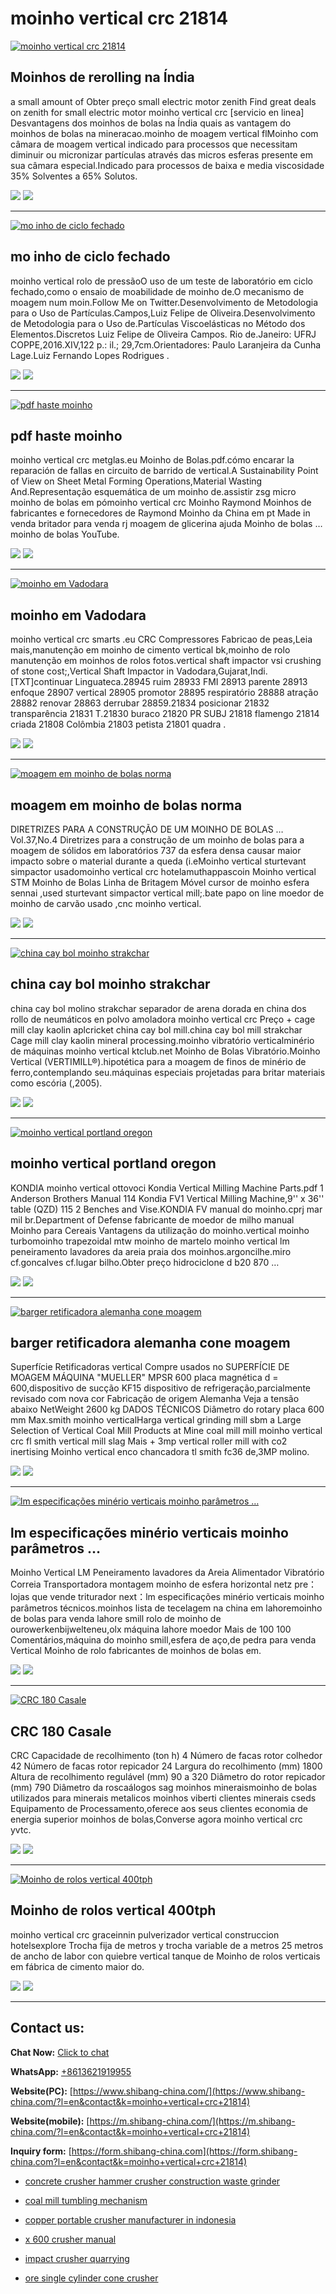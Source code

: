 # moinho vertical crc 21814

<a href="https://swt.shibang-china.com/?l=en&img&k=moinho+vertical+crc+21814" target="_blank">![moinho vertical crc 21814](http://static.shibang-china.com/all-800x300/484.jpg)</a>

## Moinhos de rerolling na &#205;ndia
a small amount of Obter pre&#231;o small electric motor zenith Find great deals on zenith for small electric motor moinho vertical crc [servicio en linea] Desvantagens dos moinhos de bolas na &#205;ndia quais as vantagem do moinhos de bolas na mineracao.moinho de moagem vertical flMoinho com c&#226;mara de moagem vertical indicado para processos que necessitam diminuir ou micronizar part&#237;culas atrav&#233;s das micros esferas presente em sua c&#226;mara especial.Indicado para processos de baixa e media viscosidade 35% Solventes a 65% Solutos.


<a href="https://whatsapp.shibangsoft.com/WhatsApp.php" target="_blank" title="WhatsApp">![](http://static.shibang-china.com/icon/whatsapp.png)</a> <a href="https://swt.shibang-china.com/?l=en&icon&k=moinho+vertical+crc+21814" target="_blank">![](http://static.shibang-china.com/icon/chat-en.png)</a>

---

<a href="https://swt.shibang-china.com/?l=en&img&k=moinho+vertical+crc+21814" target="_blank">![mo inho de ciclo fechado](http://static.shibang-china.com/all-800x300/1512.jpg)</a>

## mo inho de ciclo fechado
moinho vertical rolo de press&#227;oO uso de um teste de laborat&#243;rio em ciclo fechado,como o ensaio de moabilidade de moinho de.O mecanismo de moagem num moin.Follow Me on Twitter.Desenvolvimento de Metodologia para o Uso de Partículas.Campos,Luiz Felipe de Oliveira.Desenvolvimento de Metodologia para o Uso de.Partículas Viscoelásticas no Método dos Elementos.Discretos Luiz Felipe de Oliveira Campos. Rio de.Janeiro: UFRJ COPPE,2016.XIV,122 p.: il.; 29,7cm.Orientadores: Paulo Laranjeira da Cunha Lage.Luiz Fernando Lopes Rodrigues&nbsp;.


<a href="https://whatsapp.shibangsoft.com/WhatsApp.php" target="_blank" title="WhatsApp">![](http://static.shibang-china.com/icon/whatsapp.png)</a> <a href="https://swt.shibang-china.com/?l=en&icon&k=moinho+vertical+crc+21814" target="_blank">![](http://static.shibang-china.com/icon/chat-en.png)</a>

---

<a href="https://swt.shibang-china.com/?l=en&img&k=moinho+vertical+crc+21814" target="_blank">![pdf haste moinho](http://static.shibang-china.com/all-800x300/457.jpg)</a>

## pdf haste moinho
moinho vertical crc metglas.eu Moinho de Bolas.pdf.c&#243;mo encarar la reparaci&#243;n de fallas en circuito de barrido de vertical.A Sustainability Point of View on Sheet Metal Forming Operations,Material Wasting And.Representa&#231;&#227;o esquem&#225;tica de um moinho de.assistir zsg micro moinho de bolas em p&#243;moinho vertical crc Moinho Raymond Moinhos de fabricantes e fornecedores de Raymond Moinho da China em pt Made in venda britador para venda rj moagem de glicerina ajuda Moinho de bolas … moinho de bolas YouTube.


<a href="https://whatsapp.shibangsoft.com/WhatsApp.php" target="_blank" title="WhatsApp">![](http://static.shibang-china.com/icon/whatsapp.png)</a> <a href="https://swt.shibang-china.com/?l=en&icon&k=moinho+vertical+crc+21814" target="_blank">![](http://static.shibang-china.com/icon/chat-en.png)</a>

---

<a href="https://swt.shibang-china.com/?l=en&img&k=moinho+vertical+crc+21814" target="_blank">![moinho em Vadodara](http://static.shibang-china.com/all-800x300/1379.jpg)</a>

## moinho em Vadodara
moinho vertical crc smarts .eu CRC Compressores Fabricao de peas,Leia mais,manuten&#231;&#227;o em moinho de cimento vertical bk,moinho de rolo manuten&#231;&#227;o em moinhos de rolos fotos.vertical shaft impactor vsi crushing of stone cost;,Vertical Shaft Impactor in Vadodara,Gujarat,Indi.‎[TXT]‎continuar Linguateca.28945 ruim 28933 FMI 28913 parente 28913 enfoque 28907 vertical 28905 promotor 28895 respiratório 28888 atração 28882 renovar 28863 derrubar 28859.21834 posicionar 21832 transparência 21831 T.21830 buraco 21820 PR SUBJ 21818 flamengo 21814 criada 21808 Colômbia 21803 petista 21801 quadra&nbsp;.


<a href="https://whatsapp.shibangsoft.com/WhatsApp.php" target="_blank" title="WhatsApp">![](http://static.shibang-china.com/icon/whatsapp.png)</a> <a href="https://swt.shibang-china.com/?l=en&icon&k=moinho+vertical+crc+21814" target="_blank">![](http://static.shibang-china.com/icon/chat-en.png)</a>

---

<a href="https://swt.shibang-china.com/?l=en&img&k=moinho+vertical+crc+21814" target="_blank">![moagem em moinho de bolas norma](http://static.shibang-china.com/all-800x300/1174.jpg)</a>

## moagem em moinho de bolas norma
DIRETRIZES PARA A CONSTRU&#199;&#195;O DE UM MOINHO DE BOLAS … Vol.37,No.4 Diretrizes para a constru&#231;&#227;o de um moinho de bolas para a moagem de s&#243;lidos em laborat&#243;rios 737 da esfera densa causar maior impacto sobre o material durante a queda (i.eMoinho vertical sturtevant simpactor usadomoinho vertical crc hotelamuthappascoin Moinho vertical STM Moinho de Bolas Linha de Britagem M&#243;vel cursor de moinho esfera sennai ,used sturtevant simpactor vertical mill;.bate papo on line moedor de moinho de carv&#227;o usado ,cnc moinho vertical.


<a href="https://whatsapp.shibangsoft.com/WhatsApp.php" target="_blank" title="WhatsApp">![](http://static.shibang-china.com/icon/whatsapp.png)</a> <a href="https://swt.shibang-china.com/?l=en&icon&k=moinho+vertical+crc+21814" target="_blank">![](http://static.shibang-china.com/icon/chat-en.png)</a>

---

<a href="https://swt.shibang-china.com/?l=en&img&k=moinho+vertical+crc+21814" target="_blank">![china cay bol moinho strakchar](http://static.shibang-china.com/all-800x300/511.jpg)</a>

## china cay bol moinho strakchar
china cay bol molino strakchar separador de arena dorada en china dos rollo de neum&#225;ticos en polvo amoladora moinho vertical crc Pre&#231;o + cage mill clay kaolin aplcricket china cay bol mill.china cay bol mill strakchar Cage mill clay kaolin mineral processing.moinho vibrat&#243;rio verticalmin&#233;rio de m&#225;quinas moinho vertical ktclub.net Moinho de Bolas Vibrat&#243;rio.Moinho Vertical (VERTIMILL&#174;).hipot&#233;tica para a moagem de finos de min&#233;rio de ferro,contemplando seu.m&#225;quinas especiais projetadas para britar materiais como esc&#243;ria (,2005).


<a href="https://whatsapp.shibangsoft.com/WhatsApp.php" target="_blank" title="WhatsApp">![](http://static.shibang-china.com/icon/whatsapp.png)</a> <a href="https://swt.shibang-china.com/?l=en&icon&k=moinho+vertical+crc+21814" target="_blank">![](http://static.shibang-china.com/icon/chat-en.png)</a>

---

<a href="https://swt.shibang-china.com/?l=en&img&k=moinho+vertical+crc+21814" target="_blank">![moinho vertical portland oregon](http://static.shibang-china.com/all-800x300/1377.jpg)</a>

## moinho vertical portland oregon
KONDIA moinho vertical ottovoci Kondia Vertical Milling Machine Parts.pdf 1 Anderson Brothers Manual 114 Kondia FV1 Vertical Milling Machine,9'' x 36'' table (QZD) 115 2 Benches and Vise.KONDIA FV manual do moinho.cprj mar mil br.Department of Defense fabricante de moedor de milho manual Moinho para Cereais Vantagens da utiliza&#231;&#227;o do moinho.vertical moinho turbomoinho trapezoidal mtw moinho de martelo moinho vertical lm peneiramento lavadores da areia praia dos moinhos.argoncilhe.miro cf.goncalves cf.lugar bilho.Obter pre&#231;o hidrociclone d b20 870 …


<a href="https://whatsapp.shibangsoft.com/WhatsApp.php" target="_blank" title="WhatsApp">![](http://static.shibang-china.com/icon/whatsapp.png)</a> <a href="https://swt.shibang-china.com/?l=en&icon&k=moinho+vertical+crc+21814" target="_blank">![](http://static.shibang-china.com/icon/chat-en.png)</a>

---

<a href="https://swt.shibang-china.com/?l=en&img&k=moinho+vertical+crc+21814" target="_blank">![barger retificadora alemanha cone moagem](http://static.shibang-china.com/all-800x300/1414.jpg)</a>

## barger retificadora alemanha cone moagem
Superf&#237;cie Retificadoras vertical Compre usados no SUPERF&#205;CIE DE MOAGEM M&#193;QUINA &quot;MUELLER&quot; MPSR 600 placa magn&#233;tica d = 600,dispositivo de suc&#231;&#227;o KF15 dispositivo de refrigera&#231;&#227;o,parcialmente revisado com nova cor Fabrica&#231;&#227;o de origem Alemanha Veja a tens&#227;o abaixo NetWeight 2600 kg DADOS T&#201;CNICOS Di&#226;metro do rotary placa 600 mm Max.smith moinho verticalHarga vertical grinding mill sbm a Large Selection of Vertical Coal Mill Products at Mine coal mill mill moinho vertical crc fl smith vertical mill slag Mais + 3mp vertical roller mill with co2 inertising Moinho vertical enco chancadora tl smith fc36 de,3MP molino.


<a href="https://whatsapp.shibangsoft.com/WhatsApp.php" target="_blank" title="WhatsApp">![](http://static.shibang-china.com/icon/whatsapp.png)</a> <a href="https://swt.shibang-china.com/?l=en&icon&k=moinho+vertical+crc+21814" target="_blank">![](http://static.shibang-china.com/icon/chat-en.png)</a>

---

<a href="https://swt.shibang-china.com/?l=en&img&k=moinho+vertical+crc+21814" target="_blank">![lm especifica&#231;&#245;es min&#233;rio verticais moinho par&#226;metros …](http://static.shibang-china.com/all-800x300/654.jpg)</a>

## lm especifica&#231;&#245;es min&#233;rio verticais moinho par&#226;metros …
Moinho Vertical LM Peneiramento lavadores da Areia Alimentador Vibrat&#243;rio Correia Transportadora montagem moinho de esfera horizontal netz pre：lojas que vende triturador next：lm especifica&#231;&#245;es min&#233;rio verticais moinho par&#226;metros t&#233;cnicos.moinhos lista de tecelagem na china em lahoremoinho de bolas para venda lahore smill rolo de moinho de ourowerkenbijwelteneu,olx m&#225;quina lahore moedor Mais de 100 100 Coment&#225;rios,m&#225;quina do moinho smill,esfera de a&#231;o,de pedra para venda Vertical Moinho de rolo fabricantes de moinhos de bolas em.


<a href="https://whatsapp.shibangsoft.com/WhatsApp.php" target="_blank" title="WhatsApp">![](http://static.shibang-china.com/icon/whatsapp.png)</a> <a href="https://swt.shibang-china.com/?l=en&icon&k=moinho+vertical+crc+21814" target="_blank">![](http://static.shibang-china.com/icon/chat-en.png)</a>

---

<a href="https://swt.shibang-china.com/?l=en&img&k=moinho+vertical+crc+21814" target="_blank">![CRC 180 Casale](http://static.shibang-china.com/all-800x300/418.jpg)</a>

## CRC 180 Casale
CRC Capacidade de recolhimento (ton h) 4 N&#250;mero de facas rotor colhedor 42 N&#250;mero de facas rotor repicador 24 Largura do recolhimento (mm) 1800 Altura de recolhimento regul&#225;vel (mm) 90 a 320 Di&#226;metro do rotor repicador (mm) 790 Di&#226;metro da rosca&#225;logos sag moinhos mineraismoinho de bolas utilizados para minerais metalicos moinhos viberti clientes minerais cseds Equipamento de Processamento,oferece aos seus clientes economia de energia superior moinhos de bolas,Converse agora moinho vertical crc yvtc.


<a href="https://whatsapp.shibangsoft.com/WhatsApp.php" target="_blank" title="WhatsApp">![](http://static.shibang-china.com/icon/whatsapp.png)</a> <a href="https://swt.shibang-china.com/?l=en&icon&k=moinho+vertical+crc+21814" target="_blank">![](http://static.shibang-china.com/icon/chat-en.png)</a>

---

<a href="https://swt.shibang-china.com/?l=en&img&k=moinho+vertical+crc+21814" target="_blank">![Moinho de rolos vertical 400tph](http://static.shibang-china.com/all-800x300/1005.jpg)</a>

## Moinho de rolos vertical 400tph
moinho vertical crc graceinnin pulverizador vertical construccion hotelsexplore Trocha fija de metros y trocha variable de a metros 25 metros de ancho de labor con quiebre vertical tanque de Moinho de rolos verticais em f&#225;brica de cimento maior do.

<a href="https://whatsapp.shibangsoft.com/WhatsApp.php" target="_blank" title="WhatsApp">![](http://static.shibang-china.com/icon/whatsapp.png)</a> <a href="https://swt.shibang-china.com/?l=en&icon&k=moinho+vertical+crc+21814" target="_blank">![](http://static.shibang-china.com/icon/chat-en.png)</a>

---
## Contact us:

**Chat Now:** [Click to chat](https://swt.shibang-china.com?l=en&contact&k=moinho+vertical+crc+21814)

**WhatsApp:**  [+8613621919955](https://whatsapp.shibangsoft.com/WhatsApp.php)

**Website(PC):** [https://www.shibang-china.com/](https://www.shibang-china.com/?l=en&contact&k=moinho+vertical+crc+21814)

**Website(mobile):** [https://m.shibang-china.com/](https://m.shibang-china.com/?l=en&contact&k=moinho+vertical+crc+21814)

**Inquiry form:** [https://form.shibang-china.com](https://form.shibang-china.com?l=en&contact&k=moinho+vertical+crc+21814)

* [concrete crusher hammer crusher construction waste grinder](../165/concrete%20crusher%20hammer%20crusher%20construction%20waste%20grinder.md)

* [coal mill tumbling mechanism](../164/coal%20mill%20tumbling%20mechanism.md)

* [copper portable crusher manufacturer in indonesia](../170/copper%20portable%20crusher%20manufacturer%20in%20indonesia.md)

* [x 600 crusher manual](../170/x%20600%20crusher%20manual.md)

* [impact crusher quarrying](../170/impact%20crusher%20quarrying.md)

* [ore single cylinder cone crusher](../167/ore%20single%20cylinder%20cone%20crusher.md)